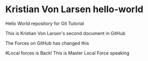 # Kristian Von Larsen hello-world
Hello World repository for Git Tutorial

This is Kristian Von Larsen's second document in GitHub

The Forces on GitHub has changed this

#Local forces is Back!
This is Master Local Force speaking
